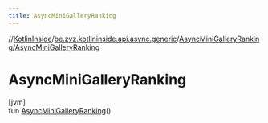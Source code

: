 ```yaml
---
title: AsyncMiniGalleryRanking
---
```

//[KotlinInside](../../../index.html)/[be.zvz.kotlininside.api.async.generic](../index.html)/[AsyncMiniGalleryRanking](index.html)/[AsyncMiniGalleryRanking](-async-mini-gallery-ranking.html)



# AsyncMiniGalleryRanking



[jvm]\
fun [AsyncMiniGalleryRanking](-async-mini-gallery-ranking.html)()




